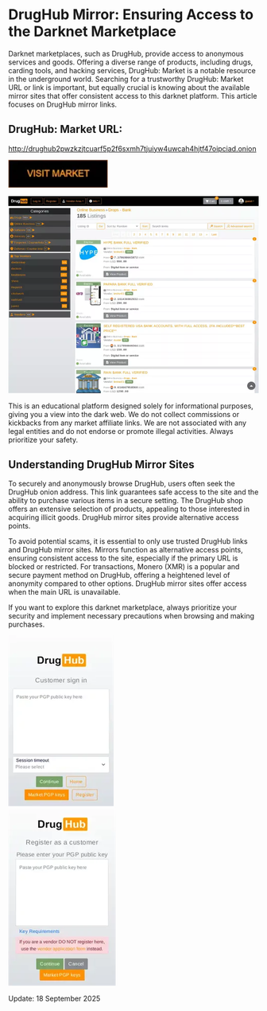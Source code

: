 # DrugHub Mirror: Ensuring Access to the Darknet Marketplace

Darknet marketplaces, such as DrugHub, provide access to anonymous services and goods. Offering a diverse range of products, including drugs, carding tools, and hacking services, DrugHub: Market is a notable resource in the underground world. Searching for a trustworthy DrugHub: Market URL or link is important, but equally crucial is knowing about the available mirror sites that offer consistent access to this darknet platform. This article focuses on DrugHub mirror links.

## DrugHub: Market URL:

http://drughub2pwzkzjtcuarf5p2f6sxmh7tjuiyw4uwcah4hjtf47oipciad.onion

[<img src="/vendor/fix.webp" width="200">](http://drughub2pwzkzjtcuarf5p2f6sxmh7tjuiyw4uwcah4hjtf47oipciad.onion)


<a href="http://drughub2pwzkzjtcuarf5p2f6sxmh7tjuiyw4uwcah4hjtf47oipciad.onion"><img src="/vendor/basic.webp" alt="image" style="max-width: 100%;"><a>

This is an educational platform designed solely for informational purposes, giving you a view into the dark web. We do not collect commissions or kickbacks from any market affiliate links. We are not associated with any legal entities and do not endorse or promote illegal activities. Always prioritize your safety.

## Understanding DrugHub Mirror Sites

To securely and anonymously browse DrugHub, users often seek the DrugHub onion address. This link guarantees safe access to the site and the ability to purchase various items in a secure setting. The DrugHub shop offers an extensive selection of products, appealing to those interested in acquiring illicit goods. DrugHub mirror sites provide alternative access points.

To avoid potential scams, it is essential to only use trusted DrugHub links and DrugHub mirror sites. Mirrors function as alternative access points, ensuring consistent access to the site, especially if the primary URL is blocked or restricted. For transactions, Monero (XMR) is a popular and secure payment method on DrugHub, offering a heightened level of anonymity compared to other options. DrugHub mirror sites offer access when the main URL is unavailable.

If you want to explore this darknet marketplace, always prioritize your security and implement necessary precautions when browsing and making purchases.


<a href="http://drughub2pwzkzjtcuarf5p2f6sxmh7tjuiyw4uwcah4hjtf47oipciad.onion"><img src="/vendor/status.webp" alt="image" style="max-width: 100%;"><a>  
<a href="http://drughub2pwzkzjtcuarf5p2f6sxmh7tjuiyw4uwcah4hjtf47oipciad.onion"><img src="/vendor/form.webp" alt="image" style="max-width: 100%;"><a>



















Update:  18 September 2025